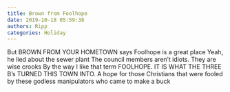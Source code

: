```yaml
---
title: Brown from Foolhope
date: 2019-10-18 05:59:38
authors: Ripp
categories: Holiday
---
```


 But BROWN FROM YOUR HOMETOWN says Foolhope is a great place 
Yeah, he lied about the sewer plant 
The council members aren’t idiots.  They are wise crooks
By the way I like that term FOOLHOPE.    IT IS WHAT THE THREE B’s TURNED THIS TOWN INTO.  A hope for those Christians that were fooled by these godless manipulators who came to make a buck